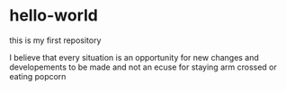 # hello-world
this is my first repository

I believe that every situation is an opportunity for new changes and developements to be made
and not an ecuse for staying arm crossed or eating popcorn
